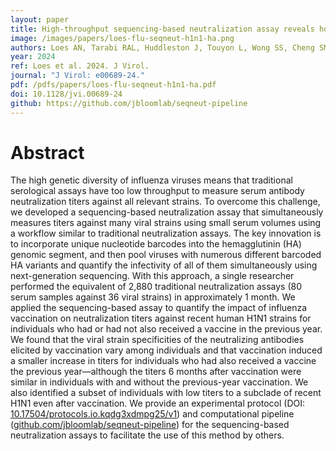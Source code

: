 ```yaml
---
layout: paper
title: High-throughput sequencing-based neutralization assay reveals how repeated vaccinations impact titers to recent human H1N1 influenza strains
image: /images/papers/loes-flu-seqneut-h1n1-ha.png
authors: Loes AN, Tarabi RAL, Huddleston J, Touyon L, Wong SS, Cheng SMS, Leung NHL, Hannon WW, Bedford T, Cobey S, Cowling BJ, Bloom JD.
year: 2024
ref: Loes et al. 2024. J Virol.
journal: "J Virol: e00689-24."
pdf: /pdfs/papers/loes-flu-seqneut-h1n1-ha.pdf
doi: 10.1128/jvi.00689-24
github: https://github.com/jbloomlab/seqneut-pipeline
---
```


# Abstract

The high genetic diversity of influenza viruses means that traditional serological assays have too low throughput to measure serum antibody neutralization titers against all relevant strains. To overcome this challenge, we developed a sequencing-based neutralization assay that simultaneously measures titers against many viral strains using small serum volumes using a workflow similar to traditional neutralization assays. The key innovation is to incorporate unique nucleotide barcodes into the hemagglutinin (HA) genomic segment, and then pool viruses with numerous different barcoded HA variants and quantify the infectivity of all of them simultaneously using next-generation sequencing. With this approach, a single researcher performed the equivalent of 2,880 traditional neutralization assays (80 serum samples against 36 viral strains) in approximately 1 month. We applied the sequencing-based assay to quantify the impact of influenza vaccination on neutralization titers against recent human H1N1 strains for individuals who had or had not also received a vaccine in the previous year. We found that the viral strain specificities of the neutralizing antibodies elicited by vaccination vary among individuals and that vaccination induced a smaller increase in titers for individuals who had also received a vaccine the previous year—although the titers 6 months after vaccination were similar in individuals with and without the previous-year vaccination. We also identified a subset of individuals with low titers to a subclade of recent H1N1 even after vaccination. We provide an experimental protocol (DOI: [10.17504/protocols.io.kqdg3xdmpg25/v1](https://doi.org/10.17504/protocols.io.kqdg3xdmpg25/v1)) and computational pipeline ([github.com/jbloomlab/seqneut-pipeline](https://github.com/jbloomlab/seqneut-pipeline)) for the sequencing-based neutralization assays to facilitate the use of this method by others.
